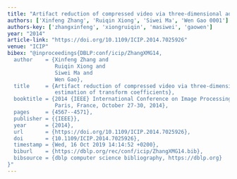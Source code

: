 ```yaml
---
title: "Artifact reduction of compressed video via three-dimensional adaptive estimation of transform coefficients"
authors: ['Xinfeng Zhang', 'Ruiqin Xiong', 'Siwei Ma', 'Wen Gao 0001']
authors-key: ['zhangxinfeng', 'xiongruiqin', 'masiwei', 'gaowen']
year: "2014"
article-link: "https://doi.org/10.1109/ICIP.2014.7025926"
venue: "ICIP"
bibex: "@inproceedings{DBLP:conf/icip/ZhangXMG14,
  author    = {Xinfeng Zhang and
               Ruiqin Xiong and
               Siwei Ma and
               Wen Gao},
  title     = {Artifact reduction of compressed video via three-dimensional adaptive
               estimation of transform coefficients},
  booktitle = {2014 {IEEE} International Conference on Image Processing, {ICIP} 2014,
               Paris, France, October 27-30, 2014},
  pages     = {4567--4571},
  publisher = {{IEEE}},
  year      = {2014},
  url       = {https://doi.org/10.1109/ICIP.2014.7025926},
  doi       = {10.1109/ICIP.2014.7025926},
  timestamp = {Wed, 16 Oct 2019 14:14:52 +0200},
  biburl    = {https://dblp.org/rec/conf/icip/ZhangXMG14.bib},
  bibsource = {dblp computer science bibliography, https://dblp.org}
}"
---
```

